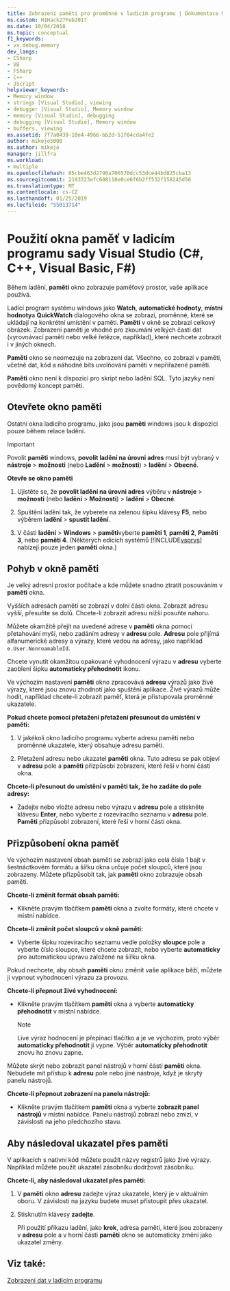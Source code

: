 ```yaml
---
title: Zobrazení paměti pro proměnné v ladicím programu | Dokumentace Microsoftu
ms.custom: H1Hack27Feb2017
ms.date: 10/04/2018
ms.topic: conceptual
f1_keywords:
- vs.debug.memory
dev_langs:
- CSharp
- VB
- FSharp
- C++
- JScript
helpviewer_keywords:
- Memory window
- strings [Visual Studio], viewing
- debugger [Visual Studio], Memory window
- memory [Visual Studio], debugging
- debugging [Visual Studio], Memory window
- buffers, viewing
ms.assetid: 7f7a0439-10e4-4966-bb2d-51f04cda4fe2
author: mikejo5000
ms.author: mikejo
manager: jillfra
ms.workload:
- multiple
ms.openlocfilehash: 85cbe463d2790a706570dcc53dce44bd825cba13
ms.sourcegitcommit: 2193323efc608118e0ce6f6b2ff532f158245d56
ms.translationtype: MT
ms.contentlocale: cs-CZ
ms.lasthandoff: 01/25/2019
ms.locfileid: "55013714"
---
```

# <a name="use-the-memory-windows-in-the-visual-studio-debugger-c-c-visual-basic-f"></a>Použití okna paměť v ladicím programu sady Visual Studio (C#, C++, Visual Basic, F#)

Během ladění, **paměti** okno zobrazuje paměťový prostor, vaše aplikace používá. 

Ladicí program systému windows jako **Watch**, **automatické hodnoty**, **místní hodnoty**a **QuickWatch** dialogového okna se zobrazí, proměnné, které se ukládají na konkrétní umístění v paměti. **Paměti** v okně se zobrazí celkový obrázek. Zobrazení paměti je vhodné pro zkoumání velkých časti dat (vyrovnávací paměti nebo velké řetězce, například), které nechcete zobrazit i v jiných oknech. 

**Paměti** okno se neomezuje na zobrazení dat. Všechno, co zobrazí v paměti, včetně dat, kód a náhodné bits uvolňování paměti v nepřiřazené paměti.  

**Paměti** okno není k dispozici pro skript nebo ladění SQL. Tyto jazyky není povědomý koncept paměti.  
  
## <a name="open-a-memory-window"></a>Otevřete okno paměti  
  
Ostatní okna ladicího programu, jako jsou **paměti** windows jsou k dispozici pouze během relace ladění. 

>[!IMPORTANT]
>Povolit **paměti** windows, **povolit ladění na úrovni adres** musí být vybraný v **nástroje** > **možnosti** (nebo **Ladění** > **možnosti**) > **ladění** > **Obecné**. 

**Otevře se okno paměti**
  
1. Ujistěte se, že **povolit ladění na úrovni adres** výběru v **nástroje** > **možnosti** (nebo **ladění**  >  **Možnosti**) > **ladění** > **Obecné**. 
   
1. Spuštění ladění tak, že vyberete na zelenou šipku klávesy **F5**, nebo výběrem **ladění** > **spustit ladění**.  
   
2. V části **ladění** > **Windows** > **paměti**vyberte **paměti 1**, **paměti 2**, **Paměti 3**, nebo **paměti 4**. (Některých edicích systémů [!INCLUDE[vsprvs](../code-quality/includes/vsprvs_md.md)] nabízejí pouze jeden **paměti** okna.)  

## <a name="move-around-in-the-memory-window"></a>Pohyb v okně paměti  

Je velký adresní prostor počítače a kde můžete snadno ztratit posouváním v **paměti** okna. 

Vyšších adresách paměti se zobrazí v dolní části okna. Zobrazit adresu vyšší, přesuňte se dolů. Chcete-li zobrazit adresu nižší posuňte nahoru.  

Můžete okamžitě přejít na uvedené adrese v **paměti** okna pomocí přetahování myší, nebo zadáním adresy v **adresu** pole. **Adresu** pole přijímá alfanumerické adresy a výrazy, které vedou na adresy, jako například `e.User.NonroamableId`. 

Chcete vynutit okamžitou opakované vyhodnocení výrazu v **adresu** vyberte zaoblení šipku **automaticky přehodnotit** ikonu. 

Ve výchozím nastavení **paměti** okno zpracovává **adresu** výrazů jako živé výrazy, které jsou znovu zhodnotí jako spuštění aplikace. Živé výrazů může hodit, například chcete-li zobrazit paměť, která je přistupovala proměnné ukazatele.  

**Pokud chcete pomocí přetažení přetažení přesunout do umístění v paměti:**  
   
1. V jakékoli okno ladicího programu vyberte adresu paměti nebo proměnné ukazatele, který obsahuje adresu paměti.  
   
2. Přetažení adresu nebo ukazatel **paměti** okna. Tuto adresu se pak objeví v **adresu** pole a **paměti** přizpůsobí zobrazení, které řeší v horní části okna. 
  
**Chcete-li přesunout do umístění v paměti tak, že ho zadáte do pole adresy:**
  
- Zadejte nebo vložte adresu nebo výrazu v **adresu** pole a stiskněte klávesu **Enter**, nebo vyberte z rozevíracího seznamu v **adresu** pole. **Paměti** přizpůsobí zobrazení, které řeší v horní části okna.
  
## <a name="customize-the-memory-window"></a>Přizpůsobení okna paměť 

Ve výchozím nastavení obsah paměti se zobrazí jako celá čísla 1 bajt v šestnáctkovém formátu a šířku okna určuje počet sloupců, které jsou zobrazeny. Můžete přizpůsobit tak, jak **paměti** okno zobrazuje obsah paměti.  
  
**Chcete-li změnit formát obsah paměti:**  
  
-  Klikněte pravým tlačítkem **paměti** okna a zvolte formáty, které chcete v místní nabídce.  
  
**Chcete-li změnit počet sloupců v okně paměti:**
  
- Vyberte šipku rozevíracího seznamu vedle položky **sloupce** pole a vyberte číslo sloupce, které chcete zobrazit, nebo vyberte **automaticky** pro automatickou úpravu založené na šířku okna.  
  
Pokud nechcete, aby obsah **paměti** oknu změnit vaše aplikace běží, můžete ji vypnout vyhodnocení výrazu za provozu. 

**Chcete-li přepnout živé vyhodnocení:**  
  
- Klikněte pravým tlačítkem **paměti** okna a vyberte **automaticky přehodnotit** v místní nabídce. 

  >[!NOTE]
  >Live výraz hodnocení je přepínací tlačítko a je ve výchozím, proto výběr **automaticky přehodnotit** ji vypne. Výběr **automaticky přehodnotit** znovu ho znovu zapne. 
  
Můžete skrýt nebo zobrazit panel nástrojů v horní části **paměti** okna. Nebudete mít přístup k **adresu** pole nebo jiné nástroje, když je skrytý panelu nástrojů.  
  
**Chcete-li přepnout zobrazení na panelu nástrojů:**  
  
- Klikněte pravým tlačítkem **paměti** okna a vyberte **zobrazit panel nástrojů** v místní nabídce. Panelu nástrojů zobrazí nebo zmizí, v závislosti na jeho předchozího stavu.  
  
## <a name="follow-a-pointer-through-memory"></a>Aby následoval ukazatel přes paměti  

V aplikacích s nativní kód můžete použít názvy registrů jako živé výrazy. Například můžete použít ukazatel zásobníku dodržovat zásobníku.  
  
**Chcete-li, aby následoval ukazatel přes paměti:**
  
1. V **paměti** okno **adresu** zadejte výraz ukazatele, který je v aktuálním oboru. V závislosti na jazyku budete muset přistoupit přes ukazatel.  
  
2. Stisknutím klávesy **zadejte**.  
   
   Při použití příkazu ladění, jako **krok**, adresa paměti, které jsou zobrazeny v **adresu** pole a v horní části **paměti** okno se automaticky změní jako ukazatel změny.  
  
## <a name="see-also"></a>Viz také:  
 [Zobrazení dat v ladicím programu](../debugger/viewing-data-in-the-debugger.md)